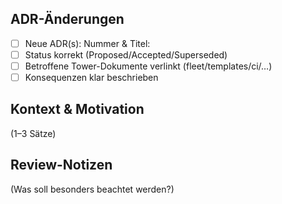 ## ADR-Änderungen
- [ ] Neue ADR(s): Nummer & Titel:
- [ ] Status korrekt (Proposed/Accepted/Superseded)
- [ ] Betroffene Tower-Dokumente verlinkt (fleet/templates/ci/…)
- [ ] Konsequenzen klar beschrieben

## Kontext & Motivation
(1–3 Sätze)

## Review-Notizen
(Was soll besonders beachtet werden?)
